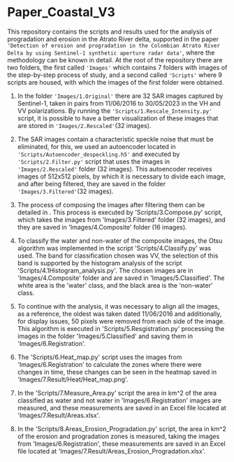 # Paper_Coastal_V3

This repository contains the scripts and results used for the analysis of progradation and erosion in the Atrato River delta, supported in the paper 
`'Detection of erosion and progradation in the Colombian Atrato River Delta by using Sentinel-1 synthetic aperture radar data'`, where the methodology can be known in detail. At the root of the repository there are two folders, the first called `'Images'` which contains 7 folders with images of the step-by-step process of study, and a second called `'Scripts'` where 9 scripts are housed, with which the images of the first folder were obtained.

1. In the folder `'Images/1.Original'` there are 32 SAR images captured by Sentinel-1, taken in pairs from 11/06/2016 to 30/05/2023 in the VH and VV polarizations. By running the `'Scripts/1.Rescale_Intensity.py'` script, it is possible to have a better visualization of these images that are stored in `'Images/2.Rescaled'`(32 images).

2. The SAR images contain a characteristic speckle noise that must be eliminated, for this, we used an autoencoder located in `'Scripts/Autoencoder_despeckling.h5'` and executed by `'Scripts/2.Filter.py'` script that uses the images in `'Images/2.Rescaled'` folder (32 images). This autoencoder receives images of 512x512 pixels, by which it is necessary to divide each image, and after being filtered, they are saved in the folder `'Images/3.Filtered'`(32 images).

3. The process of composing the images after filtering them can be detailed in [](https://sentinels.copernicus.eu/web/sentinel/user-guides/sentinel-1-sar/product-overview/polarimetry). This process is executed by 'Scripts/3.Compose.py' script, which takes the images from 'Images/3.Filtered' folder (32 images), and they are saved in 'Images/4.Composite' folder (16 images).

4. To classify the water and non-water of the composite images, the Otsu algorithm was implemented in the script 'Scripts/4.Classify.py' was used. The band for classification chosen was VV, the selection of this band is supported by the histogram analysis of the script 'Scripts/4.1Histogram_analysis.py'. The chosen images are in 'Images/4.Composite' folder and are saved in 'Images/5.Classified'. The white area is the 'water' class, and the black area is the 'non-water' class.

5. To continue with the analysis, it was necessary to align all the images, as a reference, the oldest was taken dated 11/06/2016 and additionally, for display issues, 50 pixels were removed from each side of the image. This algorithm is executed in 'Scripts/5.Resgistration.py' processing the images in the folder 'Images/5.Classified' and saving them in 'Images/6.Registration'.

6. The 'Scripts/6.Heat_map.py' script uses the images from 'Images/6.Registration' to calculate the zones where there were changes in time, these changes can be seen in the heatmap saved in 'Images/7.Result/Heat/Heat_map.png'.

7. In the 'Scripts/7.Measure_Area.py' script the area in km^2 of the area classified as water and not water in 'Images/6.Registration' images are measured, and these measurements are saved in an Excel file located at 'Images/7.Result/Areas.xlsx'.

8. In the 'Scripts/8.Areas_Erosion_Progradation.py' script, the area in km^2 of the erosion and progradation zones is measured, taking the images from 'Images/6.Registration', these measurements are saved in an Excel file located at 'Images/7.Result/Areas_Erosion_Progradation.xlsx'.
